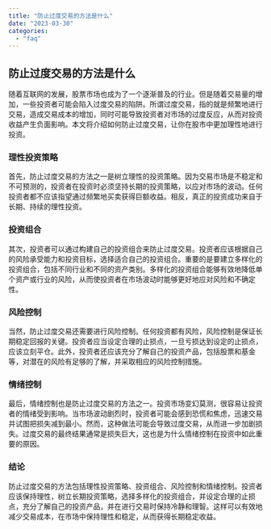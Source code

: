 ```yaml
---
title: "防止过度交易的方法是什么"
date: "2023-03-30"
categories: 
  - "faq"
---
```


## 防止过度交易的方法是什么

随着互联网的发展，股票市场也成为了一个逐渐普及的行业。但是随着交易量的增加，一些投资者可能会陷入过度交易的陷阱。所谓过度交易，指的就是频繁地进行交易，造成交易成本的增加，同时可能导致投资者对市场的过度反应，从而对投资收益产生负面影响。本文将介绍如何防止过度交易，让你在股市中更加理性地进行投资。

### 理性投资策略

首先，防止过度交易的方法之一是树立理性的投资策略。因为交易市场是不稳定和不可预测的，投资者在投资时必须坚持长期的投资策略，以应对市场的波动。任何投资者都不应该指望通过频繁地买卖获得巨额收益。相反，真正的投资成功来自于长期、持续的理性投资。

### 投资组合

其次，投资者可以通过构建自己的投资组合来防止过度交易。投资者应该根据自己的风险承受能力和投资目标，选择适合自己的投资组合。重要的是要建立多样化的投资组合，包括不同行业和不同的资产类别。多样化的投资组合能够有效地降低单个资产或行业的风险，从而使投资者在市场波动时能够更好地应对风险和不确定性。

### 风险控制

当然，防止过度交易还需要进行风险控制。任何投资都有风险，风险控制是保证长期稳定回报的关键。投资者应当设定合理的止损点，一旦亏损达到设定的止损点，应该立刻平仓。此外，投资者还应该充分了解自己的投资产品，包括股票和基金等，对潜在的风险有足够的了解，并采取相应的风险控制措施。

### 情绪控制

最后，情绪控制也是防止过度交易的方法之一。投资市场变幻莫测，很容易让投资者的情绪受到影响。当市场波动剧烈时，投资者可能会感到恐慌和焦虑，迅速交易并试图把损失减到最小。然而，这种做法可能会导致过度交易，从而进一步加剧损失。过度交易的最终结果通常是损失巨大，这也是为什么情绪控制在投资中如此重要的原因。

### 结论

防止过度交易的方法包括理性投资策略、投资组合、风险控制和情绪控制。投资者应该保持理性，树立长期投资策略，选择多样化的投资组合，并设定合理的止损点，充分了解自己的投资产品，并在进行交易时保持冷静和理智。这样可以有效地减少交易成本，在市场中保持理性和稳定，从而获得长期稳定收益。
